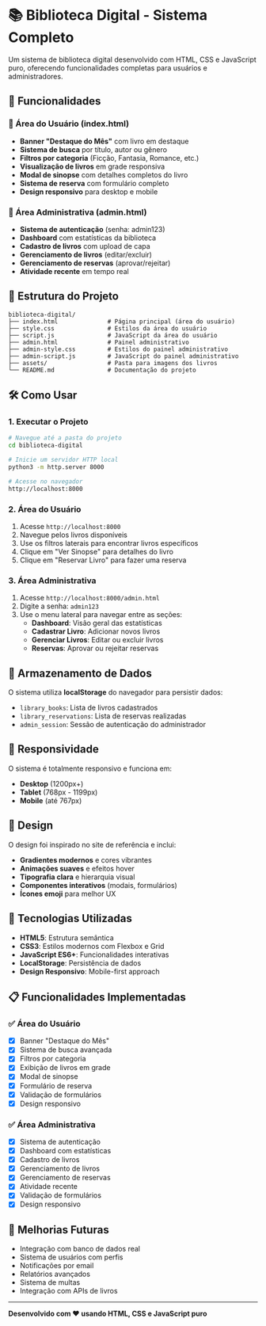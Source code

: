 # 📚 Biblioteca Digital - Sistema Completo

Um sistema de biblioteca digital desenvolvido com HTML, CSS e JavaScript puro, oferecendo funcionalidades completas para usuários e administradores.

## 🚀 Funcionalidades

### 👥 Área do Usuário (index.html)
- **Banner "Destaque do Mês"** com livro em destaque
- **Sistema de busca** por título, autor ou gênero
- **Filtros por categoria** (Ficção, Fantasia, Romance, etc.)
- **Visualização de livros** em grade responsiva
- **Modal de sinopse** com detalhes completos do livro
- **Sistema de reserva** com formulário completo
- **Design responsivo** para desktop e mobile

### 🔧 Área Administrativa (admin.html)
- **Sistema de autenticação** (senha: admin123)
- **Dashboard** com estatísticas da biblioteca
- **Cadastro de livros** com upload de capa
- **Gerenciamento de livros** (editar/excluir)
- **Gerenciamento de reservas** (aprovar/rejeitar)
- **Atividade recente** em tempo real

## 📁 Estrutura do Projeto

```
biblioteca-digital/
├── index.html              # Página principal (área do usuário)
├── style.css               # Estilos da área do usuário
├── script.js               # JavaScript da área do usuário
├── admin.html              # Painel administrativo
├── admin-style.css         # Estilos do painel administrativo
├── admin-script.js         # JavaScript do painel administrativo
├── assets/                 # Pasta para imagens dos livros
└── README.md               # Documentação do projeto
```

## 🛠️ Como Usar

### 1. Executar o Projeto
```bash
# Navegue até a pasta do projeto
cd biblioteca-digital

# Inicie um servidor HTTP local
python3 -m http.server 8000

# Acesse no navegador
http://localhost:8000
```

### 2. Área do Usuário
1. Acesse `http://localhost:8000`
2. Navegue pelos livros disponíveis
3. Use os filtros laterais para encontrar livros específicos
4. Clique em "Ver Sinopse" para detalhes do livro
5. Clique em "Reservar Livro" para fazer uma reserva

### 3. Área Administrativa
1. Acesse `http://localhost:8000/admin.html`
2. Digite a senha: `admin123`
3. Use o menu lateral para navegar entre as seções:
   - **Dashboard**: Visão geral das estatísticas
   - **Cadastrar Livro**: Adicionar novos livros
   - **Gerenciar Livros**: Editar ou excluir livros
   - **Reservas**: Aprovar ou rejeitar reservas

## 💾 Armazenamento de Dados

O sistema utiliza **localStorage** do navegador para persistir dados:
- `library_books`: Lista de livros cadastrados
- `library_reservations`: Lista de reservas realizadas
- `admin_session`: Sessão de autenticação do administrador

## 📱 Responsividade

O sistema é totalmente responsivo e funciona em:
- **Desktop** (1200px+)
- **Tablet** (768px - 1199px)
- **Mobile** (até 767px)

## 🎨 Design

O design foi inspirado no site de referência e inclui:
- **Gradientes modernos** e cores vibrantes
- **Animações suaves** e efeitos hover
- **Tipografia clara** e hierarquia visual
- **Componentes interativos** (modais, formulários)
- **Ícones emoji** para melhor UX

## 🔧 Tecnologias Utilizadas

- **HTML5**: Estrutura semântica
- **CSS3**: Estilos modernos com Flexbox e Grid
- **JavaScript ES6+**: Funcionalidades interativas
- **LocalStorage**: Persistência de dados
- **Design Responsivo**: Mobile-first approach

## 📋 Funcionalidades Implementadas

### ✅ Área do Usuário
- [x] Banner "Destaque do Mês"
- [x] Sistema de busca avançada
- [x] Filtros por categoria
- [x] Exibição de livros em grade
- [x] Modal de sinopse
- [x] Formulário de reserva
- [x] Validação de formulários
- [x] Design responsivo

### ✅ Área Administrativa
- [x] Sistema de autenticação
- [x] Dashboard com estatísticas
- [x] Cadastro de livros
- [x] Gerenciamento de livros
- [x] Gerenciamento de reservas
- [x] Atividade recente
- [x] Validação de formulários
- [x] Design responsivo

## 🚀 Melhorias Futuras

- Integração com banco de dados real
- Sistema de usuários com perfis
- Notificações por email
- Relatórios avançados
- Sistema de multas
- Integração com APIs de livros

---

**Desenvolvido com ❤️ usando HTML, CSS e JavaScript puro**


